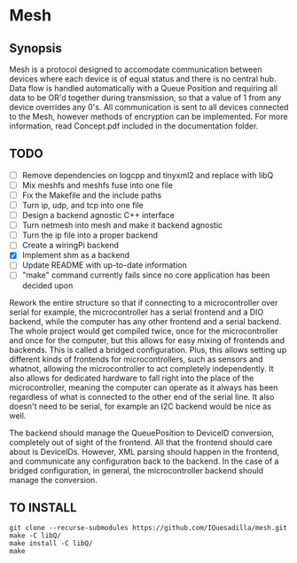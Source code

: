 # Mesh

## Synopsis
Mesh is a protocol designed to accomodate communication between devices where each device is of equal status and there is no central hub.
Data flow is handled automatically with a Queue Position and requiring all data to be OR'd together during transmission, so that a value of 1 from any device overrides any 0's. 
All communication is sent to all devices connected to the Mesh, however methods of encryption can be implemented.
For more information, read Concept.pdf included in the documentation folder.

## TODO
- [ ] Remove dependencies on logcpp and tinyxml2 and replace with libQ
- [ ] Mix meshfs and meshfs fuse into one file
- [ ] Fix the Makefile and the include paths
- [ ] Turn ip, udp, and tcp into one file
- [ ] Design a backend agnostic C++ interface
- [ ] Turn netmesh into mesh and make it backend agnostic
- [ ] Turn the ip file into a proper backend
- [ ] Create a wiringPi backend
- [x] Implement shm as a backend
- [ ] Update README with up-to-date information
- [ ] "make" command currently fails since no core application has been decided upon

Rework the entire structure so that if connecting to a microcontroller over serial for example, the microcontroller has a serial frontend and a DIO backend, while the computer has any other frontend and a serial backend. The whole project would get compiled twice, once for the microcontroller and once for the computer, but this allows for easy mixing of frontends and backends. This is called a bridged configuration. Plus, this allows setting up different kinds of frontends for microcontrollers, such as sensors and whatnot, allowing the microcontroller to act completely independently. It also allows for dedicated hardware to fall right into the place of the microcontroller, meaning the computer can operate as it always has been regardless of what is connected to the other end of the serial line. It also doesn't need to be serial, for example an I2C backend would be nice as well.

The backend should manage the QueuePosition to DeviceID conversion, completely out of sight of the frontend. All that the frontend should care about is DeviceIDs. However, XML parsing should happen in the frontend, and communicate any configuration back to the backend. In the case of a bridged configuration, in general, the microcontroller backend should manage the conversion.

## TO INSTALL
```
git clone --recurse-submodules https://github.com/IQuesadilla/mesh.git
make -C libQ/
make install -C libQ/
make
```

